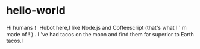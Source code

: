 # hello-world

Hi humans！
Hubot here,I like Node.js and Coffeescript (that's what I ' m made of ! ) .
I 've had tacos on the moon and find them far superior to Earth tacos.l
